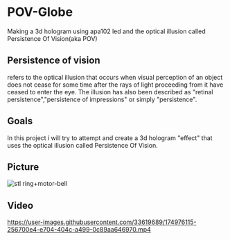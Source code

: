 # POV-Globe
Making a 3d hologram using apa102 led and the optical illusion called Persistence Of Vision(aka POV)


## Persistence of vision
refers to the optical illusion that occurs when visual perception of an object does not cease for some time after the rays
of light proceeding from it have ceased to enter the eye.
The illusion has also been described as "retinal persistence","persistence of impressions" or simply "persistence".

## Goals
In this project i will try to attempt and create a 3d hologram "effect" that uses the optical illusion called Persistence Of Vision.


## Picture
![stl ring+motor-bell](https://user-images.githubusercontent.com/33619689/174970919-c360792e-61ba-4868-a6f6-5add108a1b17.jpg)

## Video
https://user-images.githubusercontent.com/33619689/174976115-256700e4-e704-404c-a499-0c89aa646970.mp4

